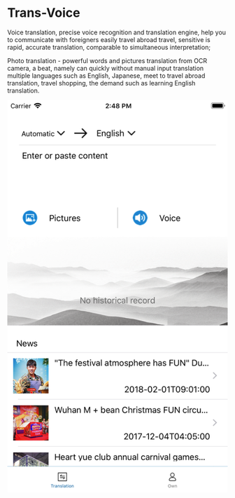 # Trans-Voice

Voice translation, precise voice recognition and translation engine, help you to communicate with foreigners easily travel abroad travel, sensitive is rapid, accurate translation, comparable to simultaneous interpretation;


Photo translation - powerful words and pictures translation from OCR camera, a beat, namely can quickly without manual input translation multiple languages such as English, Japanese, meet to travel abroad translation, travel shopping, the demand such as learning English translation.



![](https://github.com/kuanliangg/Trans-Voice/blob/master/1.png)
